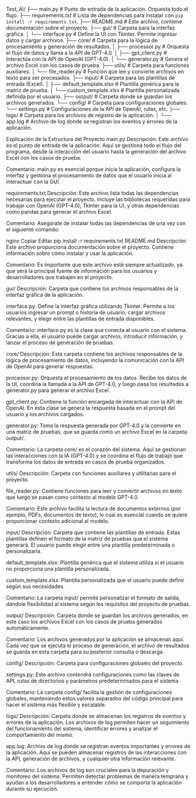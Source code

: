 Test_AI/
├── main.py                   # Punto de entrada de la aplicación. Orquesta todo el flujo.
├── requirements.txt          # Lista de dependencias para instalar con `pip install -r requirements.txt`.
├── README.md                 # Este archivo, contiene documentación sobre el proyecto.
├── gui/                      # Carpeta para la interfaz gráfica.
│   └── interface.py          # Define la UI con Tkinter. Permite ingresar datos y cargar archivos.
├── core/                     # Carpeta para la lógica de procesamiento y generación de resultados.
│   ├── processor.py          # Orquesta el flujo de datos y llama a la API de GPT-4.0.
│   ├── gpt_client.py         # Interactúa con la API de OpenAI (GPT-4.0).
│   └── generator.py          # Genera el archivo Excel con los casos de prueba.
├── utils/                    # Carpeta para funciones auxiliares.
│   └── file_reader.py        # Función que lee y convierte archivos en texto para ser procesados.
├── input/                    # Carpeta para las plantillas de entrada (Excel).
│   ├── default_template.xlsx # Plantilla genérica para la matriz de prueba.
│   └── custom_template.xlsx  # Plantilla personalizada definida por el usuario.
├── output/                   # Carpeta donde se guardan los archivos generados.
└── config/                   # Carpeta para configuraciones globales.
    └── settings.py           # Configuraciones de la API de OpenAI, rutas, etc.
├── logs/                     # Carpeta para los archivos de registro de la aplicación.
│   └── app.log               # Archivo de log donde se registran los eventos y errores de la aplicación.


Explicación de la Estructura del Proyecto
main.py
Descripción: Este archivo es el punto de entrada de la aplicación. Aquí se gestiona todo el flujo del programa, desde la interacción del usuario hasta la generación del archivo Excel con los casos de prueba.

Comentario: main.py es esencial porque inicia la aplicación, configura la interfaz y gestiona el procesamiento de datos que el usuario inicia al interactuar con la GUI.

requirements.txt
Descripción: Este archivo lista todas las dependencias necesarias para ejecutar el proyecto. Incluye las bibliotecas requeridas para trabajar con OpenAI (GPT-4.0), Tkinter para la UI, y otras dependencias como pandas para generar el archivo Excel.

Comentario: Asegúrate de instalar todas las dependencias de una vez con el siguiente comando:

nginx
Copiar
Editar
pip install -r requirements.txt
README.md
Descripción: Este archivo proporciona documentación sobre el proyecto. Contiene información sobre cómo instalar y usar la aplicación.

Comentario: Es importante que este archivo esté siempre actualizado, ya que será la principal fuente de información para los usuarios y desarrolladores que trabajen en el proyecto.

gui/
Descripción: Carpeta que contiene los archivos responsables de la interfaz gráfica de la aplicación.

interface.py: Define la interfaz gráfica utilizando Tkinter. Permite a los usuarios ingresar un prompt o historia de usuario, cargar archivos relevantes, y elegir entre las plantillas de entrada disponibles.

Comentario: interface.py es la clase que conecta al usuario con el sistema. Gracias a ella, el usuario puede cargar archivos, introducir información, y lanzar el proceso de generación de pruebas.

core/
Descripción: Esta carpeta contiene los archivos responsables de la lógica de procesamiento de datos, incluyendo la comunicación con la API de OpenAI para generar respuestas.

processor.py: Orquesta el procesamiento de los datos. Recibe los datos de la UI, coordina la llamada a la API de GPT-4.0, y luego pasa los resultados a generator.py para generar el archivo Excel.

gpt_client.py: Contiene la función encargada de interactuar con la API de OpenAI. En esta clase se genera la respuesta basada en el prompt del usuario y los archivos cargados.

generator.py: Toma la respuesta generada por GPT-4.0 y la convierte en una matriz de pruebas, que se guarda como un archivo Excel en la carpeta output/.

Comentario: La carpeta core/ es el corazón del sistema. Aquí se gestionan las interacciones con la IA (GPT-4.0) y se coordina el flujo de trabajo que transforma los datos de entrada en casos de prueba organizados.

utils/
Descripción: Carpeta con funciones auxiliares y utilitarias para el proyecto.

file_reader.py: Contiene funciones para leer y convertir archivos en texto que luego se pasan como contexto al modelo GPT-4.0.

Comentario: Este archivo facilita la lectura de documentos externos (por ejemplo, PDFs, documentos de texto), lo cual es esencial cuando se quiere proporcionar contexto adicional al modelo.

input/
Descripción: Carpeta que contiene las plantillas de entrada. Estas plantillas definen el formato de la matriz de pruebas que el sistema generará. El usuario puede elegir entre una plantilla predeterminada o personalizarla.

default_template.xlsx: Plantilla genérica que el sistema utiliza si el usuario no proporciona una plantilla personalizada.

custom_template.xlsx: Plantilla personalizada que el usuario puede definir según sus necesidades.

Comentario: La carpeta input/ permite personalizar el formato de salida, dándole flexibilidad al sistema según los requisitos del proyecto de pruebas.

output/
Descripción: Carpeta donde se guardan los archivos generados, en este caso los archivos Excel con los casos de prueba generados automáticamente.

Comentario: Los archivos generados por la aplicación se almacenan aquí. Cada vez que se ejecuta el proceso de generación, el archivo de resultados se guarda en esta carpeta para su posterior consulta o descarga.

config/
Descripción: Carpeta para configuraciones globales del proyecto.

settings.py: Este archivo contendrá configuraciones como las claves de API, rutas de directorios y parámetros predeterminados para el sistema.

Comentario: La carpeta config/ facilita la gestión de configuraciones globales, manteniendo estos valores separados del código principal para hacer el sistema más flexible y escalable.

logs/
Descripción: Carpeta donde se almacenan los registros de eventos y errores de la aplicación. Los archivos de log permiten hacer un seguimiento del funcionamiento del sistema, identificar errores y analizar el comportamiento del mismo.

app.log: Archivo de log donde se registran eventos importantes y errores de la aplicación. Aquí se pueden almacenar registros de las interacciones con la API, generación de archivos, y cualquier otra información relevante.

Comentario: Los archivos de log son cruciales para la depuración y monitoreo del sistema. Permiten detectar problemas de manera temprana y ayudan a los desarrolladores a entender cómo se comporta la aplicación durante su ejecución.